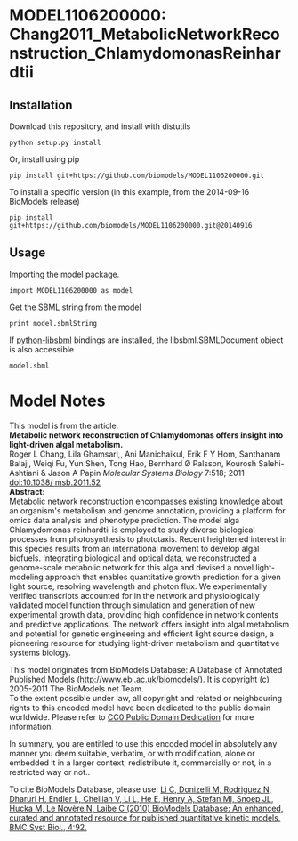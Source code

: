 # MODEL1106200000: Chang2011_MetabolicNetworkReconstruction_ChlamydomonasReinhardtii

## Installation

Download this repository, and install with distutils

`python setup.py install`

Or, install using pip

`pip install git+https://github.com/biomodels/MODEL1106200000.git`

To install a specific version (in this example, from the 2014-09-16 BioModels release)

`pip install git+https://github.com/biomodels/MODEL1106200000.git@20140916`

## Usage

Importing the model package.

`import MODEL1106200000 as model`

Get the SBML string from the model

`print model.sbmlString`

If [python-libsbml](https://pypi.python.org/pypi/python-libsbml) bindings are
installed, the libsbml.SBMLDocument object is also accessible

`model.sbml`


# Model Notes


This model is from the article:  
**Metabolic network reconstruction of Chlamydomonas offers insight into light-driven algal metabolism.**   
Roger L Chang, Lila Ghamsari,, Ani Manichaikul, Erik F Y Hom, Santhanam
Balaji, Weiqi Fu, Yun Shen, Tong Hao, Bernhard Ø Palsson, Kourosh Salehi-
Ashtiani & Jason A Papin _Molecular Systems Biology_ 7:518; 2011 [doi:10.1038/
msb.2011.52](http://www.nature.com/msb/journal/v7/n1/full/msb201152.html)  
**Abstract:**   
Metabolic network reconstruction encompasses existing knowledge about an
organism's metabolism and genome annotation, providing a platform for omics
data analysis and phenotype prediction. The model alga Chlamydomonas
reinhardtii is employed to study diverse biological processes from
photosynthesis to phototaxis. Recent heightened interest in this species
results from an international movement to develop algal biofuels. Integrating
biological and optical data, we reconstructed a genome-scale metabolic network
for this alga and devised a novel light-modeling approach that enables
quantitative growth prediction for a given light source, resolving wavelength
and photon flux. We experimentally verified transcripts accounted for in the
network and physiologically validated model function through simulation and
generation of new experimental growth data, providing high confidence in
network contents and predictive applications. The network offers insight into
algal metabolism and potential for genetic engineering and efficient light
source design, a pioneering resource for studying light-driven metabolism and
quantitative systems biology.

This model originates from BioModels Database: A Database of Annotated
Published Models (http://www.ebi.ac.uk/biomodels/). It is copyright (c)
2005-2011 The BioModels.net Team.  
To the extent possible under law, all copyright and related or neighbouring
rights to this encoded model have been dedicated to the public domain
worldwide. Please refer to [CC0 Public Domain
Dedication](http://creativecommons.org/publicdomain/zero/1.0/) for more
information.

In summary, you are entitled to use this encoded model in absolutely any
manner you deem suitable, verbatim, or with modification, alone or embedded it
in a larger context, redistribute it, commercially or not, in a restricted way
or not..  
  
To cite BioModels Database, please use: [Li C, Donizelli M, Rodriguez N,
Dharuri H, Endler L, Chelliah V, Li L, He E, Henry A, Stefan MI, Snoep JL,
Hucka M, Le Novère N, Laibe C (2010) BioModels Database: An enhanced, curated
and annotated resource for published quantitative kinetic models. BMC Syst
Biol., 4:92.](http://www.ncbi.nlm.nih.gov/pubmed/20587024)


